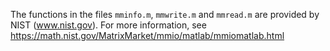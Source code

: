 The functions in the files `mminfo.m`, `mmwrite.m` and `mmread.m` are provided by NIST (www.nist.gov).
For more information, see https://math.nist.gov/MatrixMarket/mmio/matlab/mmiomatlab.html
